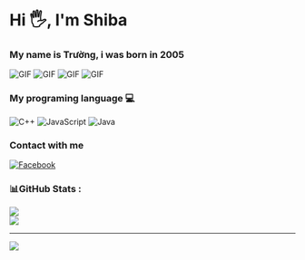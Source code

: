 
# Hi 🖐, I'm Shiba

### My name is Trường, i was born in 2005

![GIF](https://i.ibb.co/X4y5dwP/hanazono-tae-bang-dream.gif)
![GIF](https://i.ibb.co/QYLSJZJ/bandori-bang-dream.gif)
![GIF](https://i.ibb.co/QmsK0hw/bang-dream-bandori.gif)
![GIF](https://i.ibb.co/JjvS2zs/tae-hanazono-otae.gif)

### My programing language 💻
![C++](https://img.shields.io/badge/c++-%2300599C.svg?style=for-the-badge&logo=c%2B%2B&logoColor=white) ![JavaScript](https://img.shields.io/badge/javascript-%23323330.svg?style=for-the-badge&logo=javascript&logoColor=%23F7DF1E) ![Java](https://img.shields.io/badge/java-%23ED8B00.svg?style=for-the-badge&logo=java&logoColor=white)

### Contact with me 
[![Facebook](https://img.shields.io/badge/Facebook-%231877F2.svg?logo=Facebook&logoColor=white)](https://www.facebook.com/profile.php?id=100042009152032) 

### 📊GitHub Stats :
![](https://github-readme-stats.vercel.app/api?username=truong9c2208&theme=synthwave&hide_border=false&include_all_commits=false&count_private=false)<br/>
![](https://github-readme-streak-stats.herokuapp.com/?user=truong9c2208&theme=synthwave&hide_border=false)<br/>

---
[![](https://visitcount.itsvg.in/api?id=truong9c2208&icon=2&color=1)](https://visitcount.itsvg.in)
